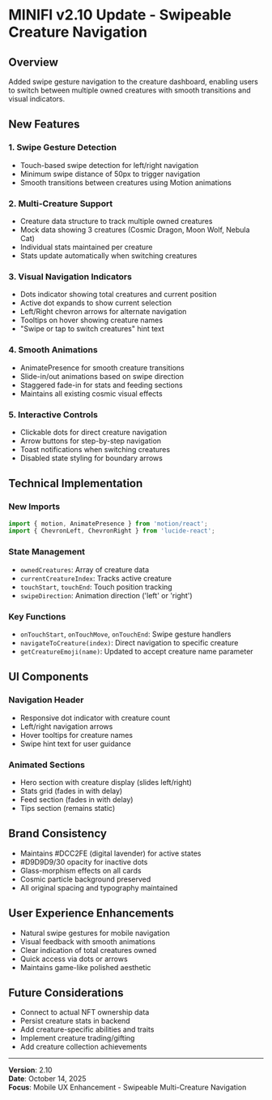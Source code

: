 # MINIFI v2.10 Update - Swipeable Creature Navigation

## Overview
Added swipe gesture navigation to the creature dashboard, enabling users to switch between multiple owned creatures with smooth transitions and visual indicators.

## New Features

### 1. **Swipe Gesture Detection**
- Touch-based swipe detection for left/right navigation
- Minimum swipe distance of 50px to trigger navigation
- Smooth transitions between creatures using Motion animations

### 2. **Multi-Creature Support**
- Creature data structure to track multiple owned creatures
- Mock data showing 3 creatures (Cosmic Dragon, Moon Wolf, Nebula Cat)
- Individual stats maintained per creature
- Stats update automatically when switching creatures

### 3. **Visual Navigation Indicators**
- Dots indicator showing total creatures and current position
- Active dot expands to show current selection
- Left/Right chevron arrows for alternate navigation
- Tooltips on hover showing creature names
- "Swipe or tap to switch creatures" hint text

### 4. **Smooth Animations**
- AnimatePresence for smooth creature transitions
- Slide-in/out animations based on swipe direction
- Staggered fade-in for stats and feeding sections
- Maintains all existing cosmic visual effects

### 5. **Interactive Controls**
- Clickable dots for direct creature navigation
- Arrow buttons for step-by-step navigation
- Toast notifications when switching creatures
- Disabled state styling for boundary arrows

## Technical Implementation

### New Imports
```typescript
import { motion, AnimatePresence } from 'motion/react';
import { ChevronLeft, ChevronRight } from 'lucide-react';
```

### State Management
- `ownedCreatures`: Array of creature data
- `currentCreatureIndex`: Tracks active creature
- `touchStart`, `touchEnd`: Touch position tracking
- `swipeDirection`: Animation direction ('left' or 'right')

### Key Functions
- `onTouchStart`, `onTouchMove`, `onTouchEnd`: Swipe gesture handlers
- `navigateToCreature(index)`: Direct navigation to specific creature
- `getCreatureEmoji(name)`: Updated to accept creature name parameter

## UI Components

### Navigation Header
- Responsive dot indicator with creature count
- Left/right navigation arrows
- Hover tooltips for creature names
- Swipe hint text for user guidance

### Animated Sections
- Hero section with creature display (slides left/right)
- Stats grid (fades in with delay)
- Feed section (fades in with delay)
- Tips section (remains static)

## Brand Consistency
- Maintains #DCC2FE (digital lavender) for active states
- #D9D9D9/30 opacity for inactive dots
- Glass-morphism effects on all cards
- Cosmic particle background preserved
- All original spacing and typography maintained

## User Experience Enhancements
- Natural swipe gestures for mobile navigation
- Visual feedback with smooth animations
- Clear indication of total creatures owned
- Quick access via dots or arrows
- Maintains game-like polished aesthetic

## Future Considerations
- Connect to actual NFT ownership data
- Persist creature stats in backend
- Add creature-specific abilities and traits
- Implement creature trading/gifting
- Add creature collection achievements

---

**Version**: 2.10  
**Date**: October 14, 2025  
**Focus**: Mobile UX Enhancement - Swipeable Multi-Creature Navigation
